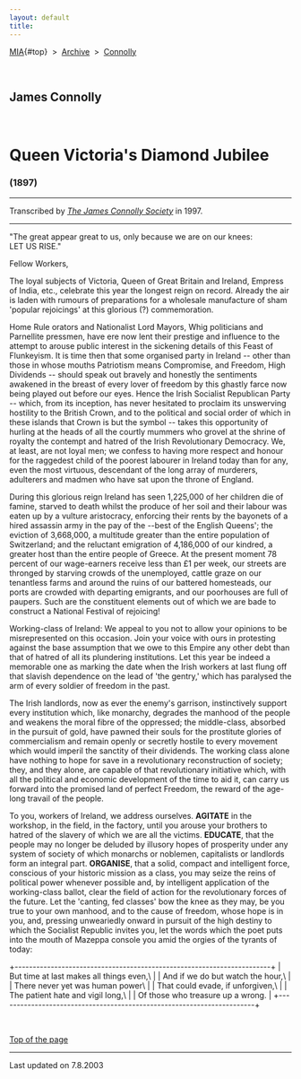 ```yaml
---
layout: default
title: 
---
```

[MIA](../../../../index.htm){#top}  \> 
[Archive](../../../index.htm)  \>  [Connolly](../../index.htm)

 

## James Connolly

 

# Queen Victoria's Diamond Jubilee

### (1897)

------------------------------------------------------------------------

Transcribed by [*The James Connolly
Society*](http://www.wageslave.org/jcs/) in 1997.

------------------------------------------------------------------------

"The great appear great to us, only because we are on our knees:\
LET US RISE."

Fellow Workers,

The loyal subjects of Victoria, Queen of Great Britain and Ireland,
Empress of India, etc., celebrate this year the longest reign on record.
Already the air is laden with rumours of preparations for a wholesale
manufacture of sham 'popular rejoicings' at this glorious (?)
commemoration.

Home Rule orators and Nationalist Lord Mayors, Whig politicians and
Parnellite pressmen, have ere now lent their prestige and influence to
the attempt to arouse public interest in the sickening details of this
Feast of Flunkeyism. It is time then that some organised party in
Ireland -- other than those in whose mouths Patriotism means Compromise,
and Freedom, High Dividends -- should speak out bravely and honestly the
sentiments awakened in the breast of every lover of freedom by this
ghastly farce now being played out before our eyes. Hence the Irish
Socialist Republican Party -- which, from its inception, has never
hesitated to proclaim its unswerving hostility to the British Crown, and
to the political and social order of which in these islands that Crown
is but the symbol -- takes this opportunity of hurling at the heads of
all the courtly mummers who grovel at the shrine of royalty the contempt
and hatred of the Irish Revolutionary Democracy. We, at least, are not
loyal men; we confess to having more respect and honour for the
raggedest child of the poorest labourer in Ireland today than for any,
even the most virtuous, descendant of the long array of murderers,
adulterers and madmen who have sat upon the throne of England.

During this glorious reign Ireland has seen 1,225,000 of her children
die of famine, starved to death whilst the produce of her soil and their
labour was eaten up by a vulture aristocracy, enforcing their rents by
the bayonets of a hired assassin army in the pay of the --best of the
English Queens'; the eviction of 3,668,000, a multitude greater than the
entire population of Switzerland; and the reluctant emigration of
4,186,000 of our kindred, a greater host than the entire people of
Greece. At the present moment 78 percent of our wage-earners receive
less than £1 per week, our streets are thronged by starving crowds of
the unemployed, cattle graze on our tenantless farms and around the
ruins of our battered homesteads, our ports are crowded with departing
emigrants, and our poorhouses are full of paupers. Such are the
constituent elements out of which we are bade to construct a National
Festival of rejoicing!

Working-class of Ireland: We appeal to you not to allow your opinions to
be misrepresented on this occasion. Join your voice with ours in
protesting against the base assumption that we owe to this Empire any
other debt than that of hatred of all its plundering institutions. Let
this year be indeed a memorable one as marking the date when the Irish
workers at last flung off that slavish dependence on the lead of 'the
gentry,' which has paralysed the arm of every soldier of freedom in the
past.

The Irish landlords, now as ever the enemy's garrison, instinctively
support every institution which, like monarchy, degrades the manhood of
the people and weakens the moral fibre of the oppressed; the
middle-class, absorbed in the pursuit of gold, have pawned their souls
for the prostitute glories of commercialism and remain openly or
secretly hostile to every movement which would imperil the sanctity of
their dividends. The working class alone have nothing to hope for save
in a revolutionary reconstruction of society; they, and they alone, are
capable of that revolutionary initiative which, with all the political
and economic development of the time to aid it, can carry us forward
into the promised land of perfect Freedom, the reward of the age-long
travail of the people.

To you, workers of Ireland, we address ourselves. **AGITATE** in the
workshop, in the field, in the factory, until you arouse your brothers
to hatred of the slavery of which we are all the victims. **EDUCATE**,
that the people may no longer be deluded by illusory hopes of prosperity
under any system of society of which monarchs or noblemen, capitalists
or landlords form an integral part. **ORGANISE**, that a solid, compact
and intelligent force, conscious of your historic mission as a class,
you may seize the reins of political power whenever possible and, by
intelligent application of the working-class ballot, clear the field of
action for the revolutionary forces of the future. Let the 'canting, fed
classes' bow the knee as they may, be you true to your own manhood, and
to the cause of freedom, whose hope is in you, and, pressing unweariedly
onward in pursuit of the high destiny to which the Socialist Republic
invites you, let the words which the poet puts into the mouth of Mazeppa
console you amid the orgies of the tyrants of today:

+-----------------------------------------------------------------------+
| But time at last makes all things even,\                              |
| And if we do but watch the hour,\                                     |
| There never yet was human power\                                      |
| That could evade, if unforgiven,\                                     |
| The patient hate and vigil long,\                                     |
| Of those who treasure up a wrong.                                     |
+-----------------------------------------------------------------------+

 

[Top of the page](#top)

------------------------------------------------------------------------

Last updated on 7.8.2003
